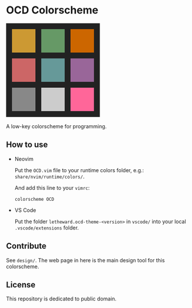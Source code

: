 # OCD Colorscheme

![logo](vscode/letheward.ocd-theme-0.0.1/img/ocd.png)

A low-key colorscheme for programming.

## How to use

- Neovim

    Put the `OCD.vim` file to your runtime colors folder, e.g.: `share/nvim/runtime/colors/`.
    
    And add this line to your `vimrc`:
    ~~~ vim
    colorscheme OCD
    ~~~

- VS Code

    Put the folder `letheward.ocd-theme-<version>` in `vscode/` into your local `.vscode/extensions` folder.

## Contribute

See `design/`. The web page in here is the main design tool for this colorscheme.

## License

This repository is dedicated to public domain.
